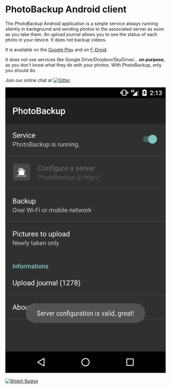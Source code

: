 # PhotoBackup Android client
The PhotoBackup Android application is a simple service always running
silently in background and sending photos to the associated server
as soon as you take them. An upload journal allows you to see the status
of each photo in your device. It does not backup videos.

It is available on the
[Google Play](https://play.google.com/store/apps/details?id=fr.s13d.photobackup)
and on [F-Droid](https://f-droid.org/app/fr.s13d.photobackup).

It does not use services like Google Drive/Dropbox/SkyDrive/... **on purpose**,
as you don't know what they do with your photos. With PhotoBackup, only you should do.

Join our online chat at [![Gitter](https://badges.gitter.im/gitterHQ/gitter.svg)](https://gitter.im/PhotoBackup).

<img src="https://github.com/PhotoBackup/PhotoBackup.github.io/blob/master/img/android-screen1.png" alt="Screenshot" width="540px" />


[![Bitdeli Badge](https://d2weczhvl823v0.cloudfront.net/PhotoBackup/client-android/trend.png)](https://bitdeli.com/free "Bitdeli Badge")

